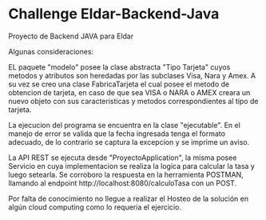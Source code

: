 # Challenge Eldar-Backend-Java
Proyecto de Backend JAVA para Eldar

Algunas consideraciones:

EL paquete "modelo" posee la clase abstracta "Tipo Tarjeta" cuyos metodos y atributos son heredadas por las subclases Visa, Nara y Amex. A su vez se creo una clase FabricaTarjeta el cual posee el metodo de obtencion de tarjeta, en caso de que sea VISA o NARA o AMEX creara un nuevo objeto con sus caracteristicas y metodos correspondientes al tipo de tarjeta. 

La ejecucion del programa se encuentra en la clase "ejecutable". 
En el manejo de error se valida que la fecha ingresada tenga el formato adecuado, de lo contrario se captura la excepcion y se imprime un aviso. 

La API REST se ejecuta desde "ProyectoApplication", la misma posee Servicio en cuya implementacion se realiza la logica para calcular la tasa y luego setearla. 
Se corroboro la respuesta en la herramienta POSTMAN, llamando al endpoint http://localhost:8080/calculoTasa con un POST.

Por falta de conocimiento no llegue a realizar el Hosteo de la solución en algún cloud computing como lo requeria el ejercicio.





